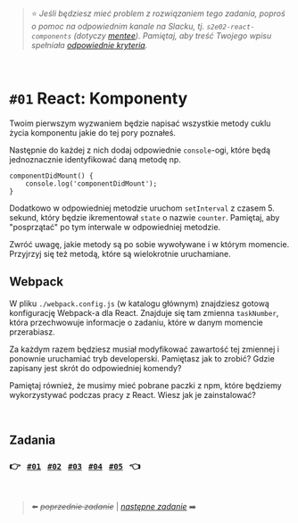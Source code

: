 > :star: *Jeśli będziesz mieć problem z rozwiązaniem tego zadania, poproś o pomoc na odpowiednim kanale na Slacku, tj. `s2e02-react-components` (dotyczy [mentee](https://devmentor.pl/mentoring-javascript/)). Pamiętaj, aby treść Twojego wpisu spełniała [odpowiednie kryteria](https://devmentor.pl/jak-prosic-o-pomoc/).*


&nbsp;

# `#01` React: Komponenty


Twoim pierwszym wyzwaniem będzie napisać wszystkie metody cuklu życia komponentu jakie do tej pory poznałeś.

Następnie do każdej z nich dodaj odpowiednie `console`-ogi, które będą jednoznacznie identyfikować daną metodę np.

```
componentDidMount() {
    console.log('componentDidMount');
}
```

Dodatkowo w odpowiedniej metodzie uruchom `setInterval` z czasem 5. sekund, który będzie ikrementował `state` o nazwie `counter`. Pamiętaj, aby "posprzątać" po tym interwale w odpowiedniej metodzie.

Zwróć uwagę, jakie metody są po sobie wywoływane i w którym momencie. Przyjrzyj się też metodą, które są wielokrotnie uruchamiane. 

## Webpack

W pliku `./webpack.config.js` (w katalogu głównym) znajdziesz gotową konfigurację Webpack-a dla React. Znajduje się tam zmienna `taskNumber`, która przechwowuje informacje o zadaniu, które w danym momencie przerabiasz.

Za każdym razem będziesz musiał modyfikować zawartość tej zmiennej i ponownie uruchamiać tryb developerski. Pamiętasz jak to zrobić? Gdzie zapisany jest skrót do odpowiedniej komendy?

Pamiętaj również, że musimy mieć pobrane paczki z npm, które będziemy wykorzystywać podczas pracy z React. Wiesz jak je zainstalować?

&nbsp;

## Zadania


### :point_right: &nbsp; [`#01`](./01) &nbsp; [`#02`](./02) &nbsp; [`#03`](./03) &nbsp; [`#04`](./04) &nbsp; [`#05`](./05) &nbsp; :point_left:

&nbsp;


> :arrow_left: ~~*poprzednie zadanie*~~ | [*następne zadanie*](./../02) :arrow_right:
